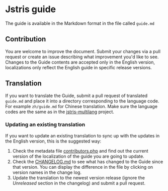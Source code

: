 # Jstris guide

The guide is available in the Markdown format in the file called `guide.md`

## Contribution

You are welcome to improve the document. Submit your changes via a pull request or create an issue describing what improvement you'd like to see. Changes to the Guide contents are accepted only in the English version, localizations only reflect the English guide in specific release versions.

## Translation

If you want to translate the Guide, submit a pull request of translated `guide.md` and place it into a directory corresponding to the language code. For example `zh/guide.md` for Chinese translation. Make sure the language codes are the same as in the [jstris-multilang](https://github.com/jezevec10/jstris-multilang) project.

### Updating an existing translation

If you want to update an existing translation to sync up with the updates in the English version, this is the suggested way:

1) Check the metadata file [contributors.php](https://github.com/jezevec10/jstris-guide/blob/master/contributors.php) and find out the current version of the localization of the guide you are going to update.
2) Check the [CHANGELOG.md](https://github.com/jezevec10/jstris-guide/blob/master/CHANGELOG.md) to see what has changed to the Guide since that version. You can display the difference in the file by clicking on version names in the change log.
3) Update the translation to the newest version release (ignore the *Unreleased* section in the changelog) and submit a pull request.
